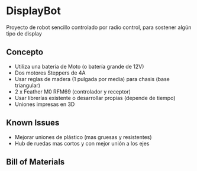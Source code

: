# DisplayBot
Proyecto de robot sencillo controlado por radio control, para sostener algún tipo de display

## Concepto
* Utiliza una batería de Moto (o batería grande de 12V)
* Dos motores Steppers de 4A
* Usar reglas de madera (1 pulgada por media) para chasis (base triangular)
* 2 x Feather M0 RFM69 (controlador y receptor)
* Usar librerías existente o desarrollar propias (depende de tiempo)
* Uniones impresas en 3D


## Known Issues

 * Mejorar uniones de plástico (mas gruesas y resistentes)
 * Hub de ruedas mas cortos y con mejor unión a los ejes

  
## Bill of Materials

